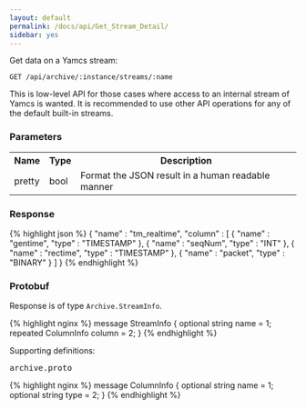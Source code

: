 ```yaml
---
layout: default
permalink: /docs/api/Get_Stream_Detail/
sidebar: yes
---
```


Get data on a Yamcs stream:

    GET /api/archive/:instance/streams/:name
    
<div class="hint">
    This is low-level API for those cases where access to an internal stream of Yamcs is wanted. It is recommended to use other API operations for any of the default built-in streams.
</div>

### Parameters

<table class="inline">
    <tr>
        <th>Name</th>
        <th>Type</th>
        <th>Description</th>
    </tr>
    <tr>
        <td class="code">pretty</td>
        <td class="code">bool</td>
        <td>Format the JSON result in a human readable manner</td>
    </tr>
</table>

### Response

{% highlight json %}
{
  "name" : "tm_realtime",
  "column" : [ {
    "name" : "gentime",
    "type" : "TIMESTAMP"
  }, {
    "name" : "seqNum",
    "type" : "INT"
  }, {
    "name" : "rectime",
    "type" : "TIMESTAMP"
  }, {
    "name" : "packet",
    "type" : "BINARY"
  } ]
}
{% endhighlight %}

### Protobuf

Response is of type `Archive.StreamInfo`.

{% highlight nginx %}
message StreamInfo {
  optional string name = 1;
  repeated ColumnInfo column = 2;
}
{% endhighlight %}

Supporting definitions:

<pre class="r header">archive.proto</pre>

{% highlight nginx %}
message ColumnInfo {
  optional string name = 1;
  optional string type = 2;
}
{% endhighlight %}
